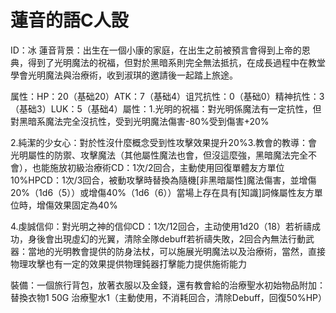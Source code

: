 # 蓮音的語C人設

ID：冰 蓮音背景：出生在一個小康的家庭，在出生之前被預言會得到上帝的恩典，得到了光明魔法的祝福，但對於黑暗系則完全無法抵抗，在成長過程中在教堂學會光明魔法與治療術，收到淑琪的邀請後一起踏上旅途。

属性：HP：20（基础20）ATK：7（基础4）诅咒抗性：0（基础0）精神抗性：3（基础3）LUK：5（基础4）屬性：1.光明的祝福：對光明係魔法有一定抗性，但對黑暗系魔法完全沒抗性，受到光明魔法傷害-80%受到傷害+20%

2.純潔的少女心：對於性沒什麼概念受到性攻擊效果提升20%3.教會的教導：會光明屬性的防禦、攻擊魔法（其他屬性魔法也會，但沒這麼強，黑暗魔法完全不會），也能施放初級治療術CD：1次/2回合，主動使用回復單體友方單位10%HPCD：1次/3回合，被動攻擊時替換為隨機[非黑暗屬性]魔法傷害，並增傷20%（1d6（5））或增傷40%（1d6（6））當場上存在具有[知識]詞條屬性友方單位時，增傷效果固定為40%

4.虔誠信仰：對光明之神的信仰CD：1次/12回合，主动使用1d20（18）若祈禱成功，身後會出現虛幻的光翼，清除全隊debuff若祈禱失敗，2回合內無法行動武器：當地的光明教會提供的防身法杖，可以施展光明魔法以及治療術，當然，直接物理攻擊也有一定的效果提供物理鈍器打擊能力提供施術能力

裝備：一個旅行背包，放著衣服以及金錢，還有教會給的治療聖水初始物品附加：替換衣物1 50G 治療聖水1（主動使用，不消耗回合，清除Debuff，回復50%HP）